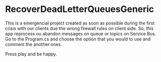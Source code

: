 # RecoverDeadLetterQueuesGeneric

This is a emergencial project created as soon as possible during the first crisis with our clients due the wrong firewall rules on client side.
So, this app reprocess ou abandon messages on queue or topics on Service Bus.
Go to the Program.cs and choose the option that you would to use and comment the another ones.

Press play and be happy.
